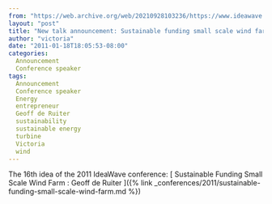 ```yaml
---
from: "https://web.archive.org/web/20210928103236/https://www.ideawave.ca/new-talk-announcement-sustainable-funding-small-scale-wind-farm/"
layout: "post"
title: "New talk announcement: Sustainable funding small scale wind farm"
author: "victoria"
date: "2011-01-18T18:05:53-08:00"
categories:
  Announcement
  Conference speaker
tags: 
  Announcement
  Conference speaker
  Energy
  entrepreneur
  Geoff de Ruiter
  sustainability
  sustainable energy
  turbine
  Victoria
  wind
---
```


The 16th idea of the 2011 IdeaWave conference: [ Sustainable Funding Small Scale Wind Farm : Geoff de Ruiter ]({% link _conferences/2011/sustainable-funding-small-scale-wind-farm.md %})
